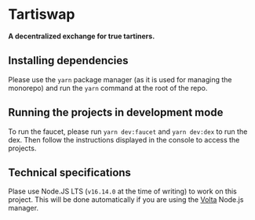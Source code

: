 # Tartiswap

**A decentralized exchange for true tartiners.**

## Installing dependencies

Please use the `yarn` package manager (as it is used for managing the monorepo) and run the `yarn` command at the root of the repo.

## Running the projects in development mode

To run the faucet, please run `yarn dev:faucet` and `yarn dev:dex` to run the dex. Then follow the instructions displayed in the console to access the projects.

## Technical specifications

Plase use Node.JS LTS (`v16.14.0` at the time of writing) to work on this project. This will be done automatically if you are using the [Volta](https://volta.sh/) Node.js manager.
